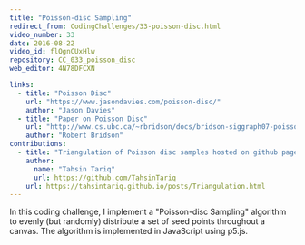 ```yaml
---
title: "Poisson-disc Sampling"
redirect_from: CodingChallenges/33-poisson-disc.html
video_number: 33
date: 2016-08-22
video_id: flQgnCUxHlw
repository: CC_033_poisson_disc
web_editor: 4N78DFCXN

links:
  - title: "Poisson Disc"
    url: "https://www.jasondavies.com/poisson-disc/"
    author: "Jason Davies"
  - title: "Paper on Poisson Disc"
    url: "http://www.cs.ubc.ca/~rbridson/docs/bridson-siggraph07-poissondisk.pdf"
    author: "Robert Bridson"
contributions:
  - title: "Triangulation of Poisson disc samples hosted on github pages"
    author:
      name: "Tahsin Tariq"
      url: https://github.com/TahsinTariq
    url: https://tahsintariq.github.io/posts/Triangulation.html
---
```


In this coding challenge, I implement a "Poisson-disc Sampling" algorithm to evenly (but randomly) distribute a set of seed points throughout a canvas.  The algorithm is implemented in JavaScript using p5.js.
